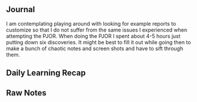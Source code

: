 ## Journal

 I am  contemplating playing around with looking for example reports to customize so that I do not suffer from the same issues I experienced when attempting the PJOR. When doing the PJOR I spent about 4-5 hours just putting down six discoveries. It might be best to fill it out while going then to make a bunch of chaotic notes and screen shots and have to sift through them.


## Daily Learning Recap


## Raw Notes
